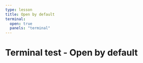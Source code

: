 ```yaml
---
type: lesson
title: Open by default
terminal:
  open: true
  panels: "terminal"
---
```


# Terminal test - Open by default
